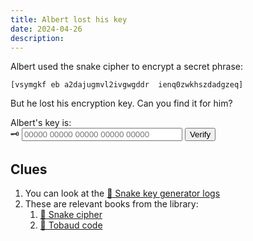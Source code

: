 ```yaml
---
title: Albert lost his key
date: 2024-04-26
description: 
---
```


Albert used the snake cipher to encrypt a secret phrase: 

```
[vsymgkf eb a2dajugmvl2ivgwgddr  ienq0zwkhszdadgzeq]
```

But he lost his encryption key. Can you find it for him?

<div class="mv2 pv1">
  <label>Albert's key is:</label><br>
  <span>🗝️</span> <input id="in" type="text" placeholder="00000 00000 00000 00000 00000" size="29" pattern="[01]*"/>
  <button id="ok">Verify</button>
</div>

<p id="out" class="mv2"></p>

## Clues

1. You can look at the [📜 Snake key generator logs](/xor/scrolls/snake-key-generator)
2. These are relevant books from the library:
    1. [📕 Snake cipher](/xor/library/snake-cipher)
    2. [📕 Tobaud code](/xor/library/tobaud-code)
